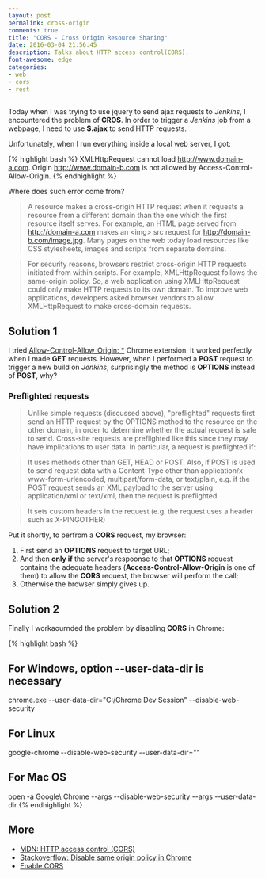 ```yaml
---
layout: post
permalink: cross-origin
comments: true
title: "CORS - Cross Origin Resource Sharing"
date: 2016-03-04 21:56:45
description: Talks about HTTP access control(CORS).
font-awesome: edge
categories:
- web
- cors
- rest
---
```


Today when I was trying to use jquery to send ajax requests to *Jenkins*, I encountered the problem of **CROS**. In order to trigger a *Jenkins* job from a webpage, I need to use **$.ajax** to send HTTP requests.

Unfortunately, when I run everything inside a local web server, I got:

{% highlight bash %}
XMLHttpRequest cannot load http://www.domain-a.com.
Origin http://www.domain-b.com is not allowed by Access-Control-Allow-Origin.
{% endhighlight %}

Where does such error come from?

> A resource makes a cross-origin HTTP request when it requests a resource from a different domain than the one which the first resource itself serves. For example, an HTML page served from http://domain-a.com makes an \<img\> src request for http://domain-b.com/image.jpg. Many pages on the web today load resources like CSS stylesheets, images and scripts from separate domains.

> For security reasons, browsers restrict cross-origin HTTP requests initiated from within scripts.  For example, XMLHttpRequest follows the same-origin policy. So, a web application using XMLHttpRequest could only make HTTP requests to its own domain. To improve web applications, developers asked browser vendors to allow XMLHttpRequest to make cross-domain requests.

## Solution 1

I tried [Allow-Control-Allow_Origin: \*](https://chrome.google.com/webstore/detail/allow-control-allow-origi/nlfbmbojpeacfghkpbjhddihlkkiljbi) Chrome extension. It worked perfectly when I made **GET** requests.
However, when I performed a **POST** request to trigger a new build on *Jenkins*, surprisingly the method is **OPTIONS** instead of **POST**, why?

### Preflighted requests

> Unlike simple requests (discussed above), "preflighted" requests first send an HTTP request by the OPTIONS method to the resource on the other domain, in order to determine whether the actual request is safe to send.  Cross-site requests are preflighted like this since they may have implications to user data.  In particular, a request is preflighted if:

> It uses methods other than GET, HEAD or POST.  Also, if POST is used to send request data with a Content-Type other than application/x-www-form-urlencoded, multipart/form-data, or text/plain, e.g. if the POST request sends an XML payload to the server using application/xml or text/xml, then the request is preflighted.

> It sets custom headers in the request (e.g. the request uses a header such as X-PINGOTHER)

Put it shortly, to perfrom a **CORS** request, my browser:

1. First send an **OPTIONS** request to target URL;
2. And then **only if** the server's respoonse to that **OPTIONS** request contains the adequate headers (**Access-Control-Allow-Origin** is one of them) to allow the **CORS** request, the browser will perform the call;
3. Otherwise the browser simply gives up.

## Solution 2

Finally I workaournded the problem by disabling **CORS** in Chrome:

{% highlight bash %}
## For Windows, option --user-data-dir is necessary
chrome.exe --user-data-dir="C:/Chrome Dev Session" --disable-web-security
## For Linux
google-chrome --disable-web-security --user-data-dir="<custom directory>"
## For Mac OS
open -a Google\ Chrome --args --disable-web-security --args --user-data-dir
{% endhighlight %}

## More

- [MDN: HTTP access control (CORS)](https://developer.mozilla.org/en-US/docs/Web/HTTP/Access_control_CORS)
- [Stackoverflow: Disable same origin policy in Chrome](http://stackoverflow.com/questions/3102819/disable-same-origin-policy-in-chrome)
- [Enable CORS](http://enable-cors.org/)
